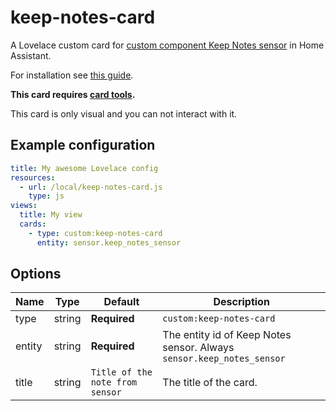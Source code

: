 # keep-notes-card
A Lovelace custom card for [custom component Keep Notes sensor](https://github.com/klejejs/ha_keep_notes_sensor) in Home Assistant.

For installation see [this guide](https://github.com/thomasloven/hass-config/wiki/Lovelace-Plugins).


**This card requires [card tools](https://github.com/thomasloven/lovelace-card-tools).**



This card is only visual and you can not interact with it.


## Example configuration



```yaml
title: My awesome Lovelace config
resources:
  - url: /local/keep-notes-card.js
    type: js
views:
  title: My view
  cards:
    - type: custom:keep-notes-card
      entity: sensor.keep_notes_sensor
```

## Options

| Name | Type | Default | Description
| ---- | ---- | ------- | -----------
| type | string | **Required** | `custom:keep-notes-card`
| entity | string | **Required** | The entity id of Keep Notes sensor. Always `sensor.keep_notes_sensor`
| title | string | `Title of the note from sensor` | The title of the card.
